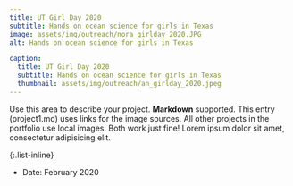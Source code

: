 ```yaml
---
title: UT Girl Day 2020
subtitle: Hands on ocean science for girls in Texas
image: assets/img/outreach/nora_girlday_2020.JPG
alt: Hands on ocean science for girls in Texas   

caption:
  title: UT Girl Day 2020
  subtitle: Hands on ocean science for girls in Texas
  thumbnail: assets/img/outreach/an_girlday_2020.jpeg
---
```

Use this area to describe your project. **Markdown** supported. This entry (project1.md) uses links for the image sources. All other projects in the portfolio use local images. Both work just fine! Lorem ipsum dolor sit amet, consectetur adipisicing elit. 

{:.list-inline}
- Date: February 2020
